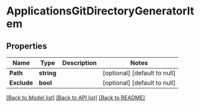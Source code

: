# ApplicationsGitDirectoryGeneratorItem

## Properties
Name | Type | Description | Notes
------------ | ------------- | ------------- | -------------
**Path** | **string** |  | [optional] [default to null]
**Exclude** | **bool** |  | [optional] [default to null]

[[Back to Model list]](../README.md#documentation-for-models) [[Back to API list]](../README.md#documentation-for-api-endpoints) [[Back to README]](../README.md)

